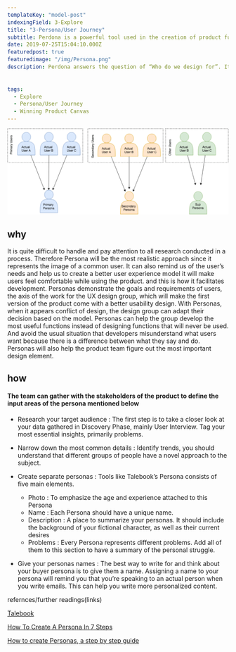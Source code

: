 ```yaml
---
templateKey: "model-post"
indexingField: 3-Explore
title: "3-Persona/User Journey"
subtitle: Perdona is a powerful tool used in the creation of product functions and it represents all the users.
date: 2019-07-25T15:04:10.000Z
featuredpost: true
featuredimage: "/img/Persona.png"
description: Perdona answers the question of “Who do we design for”. It's a powerful tool in the creation of product functions and it represents all the users. It can be considered as the typical user behavior of all potential users.


tags:
  - Explore
  - Persona/User Journey
  - Winning Product Canvas
---
```


![Persona/User Journey](/img/Persona.png)

## why
It is quite difficult to handle and pay attention to all research conducted in a process. Therefore Persona will be the most realistic approach since it represents the image of a common user. It can also remind us of the user’s needs and help us to create a better user experience model it will make users feel comfortable while using the product. and this is how it facilitates development. Personas demonstrate the goals and requirements of users, the axis of the work for the UX design group, which will make the first version of the product come with a better usability design. With Personas, when it appears conflict of design, the design group can adapt their decision based on the model. Personas can help the group develop the most useful functions instead of designing functions that will never be used. And avoid the usual situation that developers misunderstand what users want because there is a difference between what they say and do. Personas will also help the product team figure out the most important design element.

## how

#### The team can gather with the stakeholders of the product to define the input areas of the persona mentioned below
- Research your target audience :
  The first step is to take a closer look at your data gathered in Discovery Phase, mainly User Interview. Tag your most essential insights, primarily problems.

- Narrow down the most common details :
  Identify trends, you should understand that different groups of people have a novel approach to the subject.

- Create separate personas :
  Tools like Talebook’s Persona consists of five main elements.
    - Photo : To emphasize the age and experience attached to this Persona
    - Name : Each Persona should have a unique name.
    - Description : A place to summarize your personas. It should include the background of your fictional character, as well as their current desires
    - Problems : Every Persona represents different problems. Add all of them to this section to have a summary of the personal struggle.

- Give your personas names :
    The best way to write for and think about your buyer persona is to give them a name. Assigning a name to your persona will remind you that you’re speaking to an actual person when you write emails. This can help you write more personalized content.


refernces/further readings(links)

[Talebook](https://talebook.io/)

[How To Create A Persona In 7 Steps](https://uxpressia.com/blog/how-to-create-persona-guide-examples)

[How to create Personas, a step by step guide](https://uxplanet.org/how-to-create-personas-step-by-step-guide-303d7b0d81b4)

